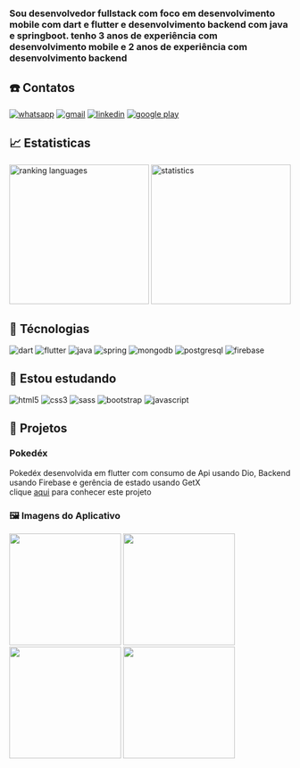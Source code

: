 
### Sou desenvolvedor fullstack com foco em desenvolvimento mobile com dart e flutter e desenvolvimento backend com java e springboot. tenho 3 anos de experiência com desenvolvimento mobile e 2 anos de experiência com desenvolvimento backend

## ☎️ Contatos

<div style="display: inline_block">
  <a href = "https://api.whatsapp.com/send?phone=5514991648334&text=Ol%C3%A1%2C%20Jonatas" target="_blank"> <img  alt="whatsapp"  src="https://img.shields.io/badge/WhatsApp-25D366?style=for-the-badge&logo=whatsapp&logoColor=white" target="_blank"></a> 
  <a href = "mailto:jonatas.calves@gmail.com"> <img  alt="gmail"  src="https://img.shields.io/badge/Gmail-D14836?style=for-the-badge&logo=gmail&logoColor=white" target="_blank"></a>
  <a href="https://www.linkedin.com/in/jonatascaetano/" target="_blank"> <img  alt="linkedin"  src="https://img.shields.io/badge/-LinkedIn-%230077B5?style=for-the-badge&logo=linkedin&logoColor=white" target="_blank"></a>
  <a href = "https://play.google.com/store/apps/developer?id=jonatas" target="_blank"> <img  alt="google play"  src="https://img.shields.io/badge/Google_Play-414141?style=for-the-badge&logo=google-play&logoColor=white" target="_blank"></a>
</div>  

## 📈 Estatisticas

<div align="start" style="display: inline_block">
  
<img alt="ranking languages" height="250px" src="https://github-readme-stats.vercel.app/api/top-langs/?username=jonatascaetano&locale=pt-br&hide=markifile"/>
  
<img alt="statistics" height="250px" src="https://github-readme-stats.vercel.app/api?username=jonatascaetano&count_private=true&show_icons=true&locale=pt-br"/>
</div>

## 🚀 Técnologias

<div style="display: inline_block">
  <img alt="dart" src="https://img.shields.io/badge/Dart-0175C2?style=for-the-badge&logo=dart&logoColor=white" /> 
  <img alt="flutter" src="https://img.shields.io/badge/Flutter-02569B?style=for-the-badge&logo=flutter&logoColor=white" />
  <img alt="java" src="https://img.shields.io/badge/Java-ED8B00?style=for-the-badge&logo=java&logoColor=white" /> 
  <img alt="spring" src="https://img.shields.io/badge/Spring-6DB33F?style=for-the-badge&logo=spring&logoColor=white" />
  <img alt="mongodb" src="https://img.shields.io/badge/MongoDB-4EA94B?style=for-the-badge&logo=mongodb&logoColor=white" />
  <img alt="postgresql" src="https://img.shields.io/badge/PostgreSQL-316192?style=for-the-badge&logo=postgresql&logoColor=white" />
  <img alt="firebase" src="https://img.shields.io/badge/Firebase-FFCA28?style=for-the-badge&logo=firebase&logoColor=white" />
  
</div>  

## 🎒 Estou estudando

<div style="display: inline_block">
  <img alt="html5" src="https://img.shields.io/badge/HTML-239120?style=for-the-badge&logo=html5&logoColor=white" /> 
  <img alt="css3" src="https://img.shields.io/badge/CSS-239120?&style=for-the-badge&logo=css3&logoColor=white" /> 
  <img alt="sass" src="https://img.shields.io/badge/Sass-CC6699?style=for-the-badge&logo=sass&logoColor=white" /> 
  <img alt="bootstrap" src="https://img.shields.io/badge/Bootstrap-563D7C?style=for-the-badge&logo=bootstrap&logoColor=white" />
  <img alt="javascript" src="https://img.shields.io/badge/JavaScript-F7DF1E?style=for-the-badge&logo=javascript&logoColor=black" />
  
</div> 

## 🚧 Projetos
  
### Pokedéx  

 Pokedéx desenvolvida em flutter com consumo de Api usando Dio, Backend usando Firebase e gerência de estado usando GetX  
 clique [aqui](https://github.com/jonatascaetano/Pokedex) para conhecer este projeto
 
 ### 🖼️ Imagens do Aplicativo
 
<div style="display: inline_block">
  <img src="https://user-images.githubusercontent.com/59484665/191779822-fe62d095-8469-4576-9968-7f07e11aabd3.png" width="200">
  <img src="https://user-images.githubusercontent.com/59484665/191779850-4be8eba3-2218-4d81-bf9f-0c44c61a1c0f.png" width="200">
  <img src="https://user-images.githubusercontent.com/59484665/191779893-dc81d281-4f13-4e04-a427-380f050ab31e.png" width="200">
  <img src="https://user-images.githubusercontent.com/59484665/191779976-3b9e3ebc-2a6d-4901-983f-8dcc31d6b200.png" width="200">
</div> 
